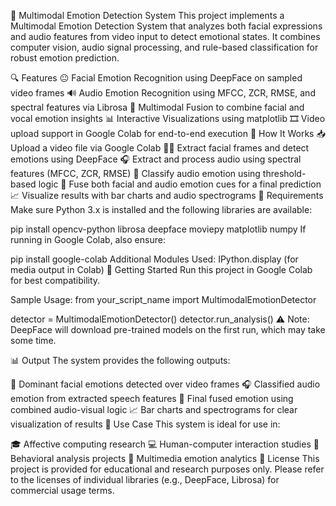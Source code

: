 🎥 Multimodal Emotion Detection System
This project implements a Multimodal Emotion Detection System that analyzes both facial expressions and audio features from video input to detect emotional states. It combines computer vision, audio signal processing, and rule-based classification for robust emotion prediction.

🔍 Features
😐 Facial Emotion Recognition using DeepFace on sampled video frames
🔊 Audio Emotion Recognition using MFCC, ZCR, RMSE, and spectral features via Librosa
🔗 Multimodal Fusion to combine facial and vocal emotion insights
📊 Interactive Visualizations using matplotlib
🎞️ Video upload support in Google Colab for end-to-end execution
🧠 How It Works
📥 Upload a video file via Google Colab
🧑‍🦱 Extract facial frames and detect emotions using DeepFace
🎧 Extract and process audio using spectral features (MFCC, ZCR, RMSE)
🧠 Classify audio emotion using threshold-based logic
🔄 Fuse both facial and audio emotion cues for a final prediction
📈 Visualize results with bar charts and audio spectrograms
📁 Requirements
Make sure Python 3.x is installed and the following libraries are available:

pip install opencv-python librosa deepface moviepy matplotlib numpy
If running in Google Colab, also ensure:

pip install google-colab
Additional Modules Used:
IPython.display (for media output in Colab)
🚀 Getting Started
Run this project in Google Colab for best compatibility.

Sample Usage:
from your_script_name import MultimodalEmotionDetector

detector = MultimodalEmotionDetector()
detector.run_analysis()
⚠️ Note: DeepFace will download pre-trained models on the first run, which may take some time.

📊 Output
The system provides the following outputs:

🧠 Dominant facial emotions detected over video frames
🎧 Classified audio emotion from extracted speech features
🔄 Final fused emotion using combined audio-visual logic
📈 Bar charts and spectrograms for clear visualization of results
📌 Use Case
This system is ideal for use in:

🎓 Affective computing research
💻 Human-computer interaction studies
🧍 Behavioral analysis projects
🎥 Multimedia emotion analytics
📄 License
This project is provided for educational and research purposes only. Please refer to the licenses of individual libraries (e.g., DeepFace, Librosa) for commercial usage terms.
